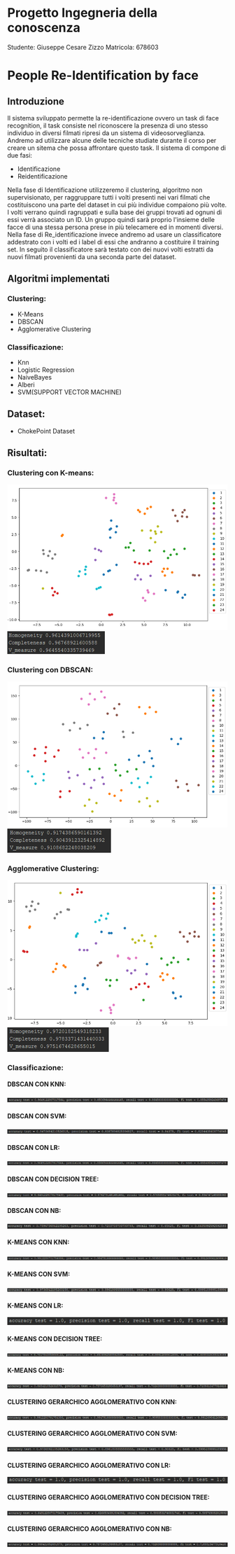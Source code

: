 # Progetto Ingegneria della conoscenza

Studente: Giuseppe Cesare Zizzo
Matricola: 678603

# People Re-Identification by face

## Introduzione

Il sistema sviluppato permette la re-identificazione ovvero un task di face recognition, il task consiste nel riconoscere la presenza di uno stesso individuo in diversi filmati ripresi da un sistema di videosorveglianza. Andremo ad utilizzare alcune delle tecniche studiate durante il corso per creare un sitema che possa affrontare questo task.
Il sistema di compone di due fasi:

- Identificazione
- Reidentificazione

Nella fase di Identificazione utilizzeremo il clustering, algoritmo non supervisionato, per raggruppare tutti i volti presenti nei vari filmati che costituiscono una parte del dataset in cui più individue compaiono più volte. I volti verrano quindi ragruppati e sulla base dei gruppi trovati ad ognuni di essi verrà associato un ID. Un gruppo quindi sarà proprio l'insieme delle facce di una stessa persona prese in più telecamere ed in momenti diversi.
Nella fase di Re_identificazione invece andremo ad usare un classificatore addestrato con i volti ed i label di essi che andranno a costituire il training set. In seguito il classificatore sarà testato con dei nuovi volti estratti da nuovi filmati provenienti da una seconda parte del dataset.

## Algoritmi implementati

### Clustering:
- K-Means
- DBSCAN
- Agglomerative Clustering

### Classificazione:

- Knn
- Logistic Regression
- NaiveBayes
- Alberi
- SVM(SUPPORT VECTOR MACHINE)

## Dataset:
- ChokePoint Dataset

## Risultati:
### Clustering con K-means:
![alt text](https://github.com/Giuseppezeta/Icon/blob/main/Risultati/clust_kmeans.PNG?raw=true)
![alt text](https://github.com/Giuseppezeta/Icon/blob/main/Risultati/Kmeans.PNG?raw=true)
### Clustering con DBSCAN:
![alt text](https://github.com/Giuseppezeta/Icon/blob/main/Risultati/clust_dbscan.PNG?raw=true)
![alt text](https://github.com/Giuseppezeta/Icon/blob/main/Risultati/dbscan.PNG?raw=true)
### Agglomerative Clustering:
![alt text](https://github.com/Giuseppezeta/Icon/blob/main/Risultati/clust_h.PNG?raw=true)
![alt text](https://github.com/Giuseppezeta/Icon/blob/main/Risultati/agglomerative.PNG?raw=true)

### Classificazione:
#### DBSCAN CON KNN:
![alt text](https://github.com/Giuseppezeta/Icon/blob/main/Risultati/knn_dbscan.PNG?raw=true)
#### DBSCAN CON SVM:
![alt text](https://github.com/Giuseppezeta/Icon/blob/main/Risultati/svm_dbscan.PNG?raw=true)
#### DBSCAN CON LR:
![alt text](https://github.com/Giuseppezeta/Icon/blob/main/Risultati/LR_dbscan.PNG?raw=true)
#### DBSCAN CON DECISION TREE:
![alt text](https://github.com/Giuseppezeta/Icon/blob/main/Risultati/dt_dbscan.PNG?raw=true)
#### DBSCAN CON NB:
![alt text](https://github.com/Giuseppezeta/Icon/blob/main/Risultati/nb_dbscan.PNG?raw=true)

#### K-MEANS CON KNN:
![alt text](https://github.com/Giuseppezeta/Icon/blob/main/Risultati/knn_kmeans.PNG?raw=true)
#### K-MEANS CON SVM:
![alt text](https://github.com/Giuseppezeta/Icon/blob/main/Risultati/svm_kmeans.PNG?raw=true)
#### K-MEANS CON LR:
![alt text](https://github.com/Giuseppezeta/Icon/blob/main/Risultati/LR_kmeans.PNG?raw=true)
#### K-MEANS CON DECISION TREE:
![alt text](https://github.com/Giuseppezeta/Icon/blob/main/Risultati/dt_kmeans.PNG?raw=true)
#### K-MEANS CON NB:
![alt text](https://github.com/Giuseppezeta/Icon/blob/main/Risultati/nb_kmeans.PNG?raw=true)

#### CLUSTERING GERARCHICO AGGLOMERATIVO CON KNN:
![alt text](https://github.com/Giuseppezeta/Icon/blob/main/Risultati/agg_knn.PNG?raw=true)
#### CLUSTERING GERARCHICO AGGLOMERATIVO CON SVM:
![alt text](https://github.com/Giuseppezeta/Icon/blob/main/Risultati/agg_svm.PNG?raw=true)
#### CLUSTERING GERARCHICO AGGLOMERATIVO CON LR:
![alt text](https://github.com/Giuseppezeta/Icon/blob/main/Risultati/agg_LR.PNG?raw=true)
#### CLUSTERING GERARCHICO AGGLOMERATIVO CON DECISION TREE:
![alt text](https://github.com/Giuseppezeta/Icon/blob/main/Risultati/agg_dt.PNG?raw=true)
#### CLUSTERING GERARCHICO AGGLOMERATIVO CON NB:
![alt text](https://github.com/Giuseppezeta/Icon/blob/main/Risultati/agg_nb.PNG?raw=true)

